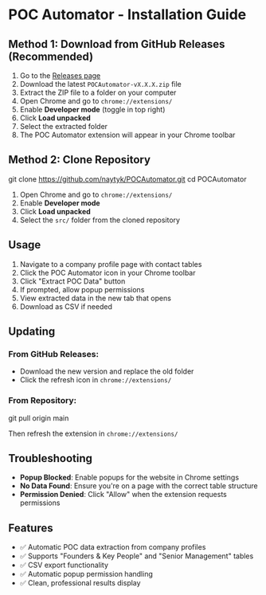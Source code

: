 # POC Automator - Installation Guide

## Method 1: Download from GitHub Releases (Recommended)

1. Go to the [Releases page](https://github.com/naytyk/POCAutomator/releases)
2. Download the latest `POCAutomator-vX.X.X.zip` file
3. Extract the ZIP file to a folder on your computer
4. Open Chrome and go to `chrome://extensions/`
5. Enable **Developer mode** (toggle in top right)
6. Click **Load unpacked**
7. Select the extracted folder
8. The POC Automator extension will appear in your Chrome toolbar

## Method 2: Clone Repository

git clone https://github.com/naytyk/POCAutomator.git
cd POCAutomator

1. Open Chrome and go to `chrome://extensions/`
2. Enable **Developer mode**
3. Click **Load unpacked**
4. Select the `src/` folder from the cloned repository

## Usage

1. Navigate to a company profile page with contact tables
2. Click the POC Automator icon in your Chrome toolbar
3. Click "Extract POC Data" button
4. If prompted, allow popup permissions
5. View extracted data in the new tab that opens
6. Download as CSV if needed

## Updating

### From GitHub Releases:
- Download the new version and replace the old folder
- Click the refresh icon in `chrome://extensions/`

### From Repository:
git pull origin main

Then refresh the extension in `chrome://extensions/`

## Troubleshooting

- **Popup Blocked**: Enable popups for the website in Chrome settings
- **No Data Found**: Ensure you're on a page with the correct table structure
- **Permission Denied**: Click "Allow" when the extension requests permissions

## Features

- ✅ Automatic POC data extraction from company profiles
- ✅ Supports "Founders & Key People" and "Senior Management" tables
- ✅ CSV export functionality
- ✅ Automatic popup permission handling
- ✅ Clean, professional results display

